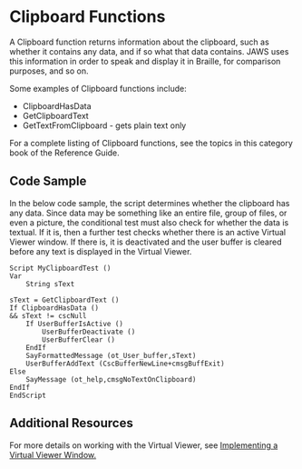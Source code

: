# Clipboard Functions

A Clipboard function returns information about the clipboard, such as
whether it contains any data, and if so what that data contains. JAWS
uses this information in order to speak and display it in Braille, for
comparison purposes, and so on.

Some examples of Clipboard functions include:

- ClipboardHasData
- GetClipboardText
- GetTextFromClipboard - gets plain text only

For a complete listing of Clipboard functions, see the topics in this
category book of the Reference Guide.

## Code Sample

In the below code sample, the script determines whether the clipboard
has any data. Since data may be something like an entire file, group of
files, or even a picture, the conditional test must also check for
whether the data is textual. If it is, then a further test checks
whether there is an active Virtual Viewer window. If there is, it is
deactivated and the user buffer is cleared before any text is displayed
in the Virtual Viewer.

    Script MyClipboardTest ()
    Var
        String sText

    sText = GetClipboardText ()
    If ClipboardHasData ()
    && sText != cscNull
        If UserBufferIsActive ()
            UserBufferDeactivate ()
            UserBufferClear ()
        EndIf
        SayFormattedMessage (ot_User_buffer,sText)
        UserBufferAddText (CscBufferNewLine+cmsgBuffExit)
    Else
        SayMessage (ot_help,cmsgNoTextOnClipboard)
    EndIf
    EndScript

## Additional Resources

For more details on working with the Virtual Viewer, see [Implementing a
Virtual Viewer Window.](../Virtual_Viewer_functions.html)
